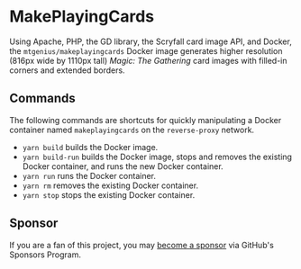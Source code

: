 # MakePlayingCards

Using Apache, PHP, the GD library, the Scryfall card image API, and Docker, the
`mtgenius/makeplayingcards` Docker image generates higher resolution (816px wide
by 1110px tall) _Magic: The Gathering_ card images with filled-in corners and
extended borders.

## Commands

The following commands are shortcuts for quickly manipulating a Docker container
named `makeplayingcards` on the `reverse-proxy` network.

- `yarn build` builds the Docker image.
- `yarn build-run` builds the Docker image, stops and removes the existing
  Docker container, and runs the new Docker container.
- `yarn run` runs the Docker container.
- `yarn rm` removes the existing Docker container.
- `yarn stop` stops the existing Docker container.

## Sponsor

If you are a fan of this project, you may
[become a sponsor](https://github.com/sponsors/quisido) via GitHub's Sponsors
Program.
